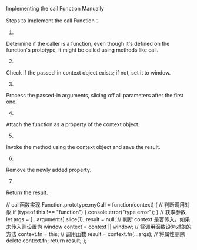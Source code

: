 Implementing the call Function Manually

Steps to Implement the call Function：

1. 
Determine if the caller is a function, even though it's defined on the function's prototype, it might be called using methods like call.

2. 
Check if the passed-in context object exists; if not, set it to window.

3. 
Process the passed-in arguments, slicing off all parameters after the first one.

4. 
Attach the function as a property of the context object.

5. 
Invoke the method using the context object and save the result.

6. 
Remove the newly added property.

7.
Return the result.

// call函数实现
Function.prototype.myCall = function(context) {
  // 判断调用对象
  if (typeof this !== "function") {
    console.error("type error");
  }
  // 获取参数
  let args = [...arguments].slice(1),
      result = null;
  // 判断 context 是否传入，如果未传入则设置为 window
  context = context || window;
  // 将调用函数设为对象的方法
  context.fn = this;
  // 调用函数
  result = context.fn(...args);
  // 将属性删除
  delete context.fn;
  return result;
};
